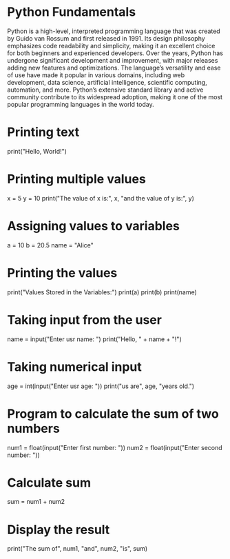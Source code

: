 # **Python Fundamentals**

Python is a high-level, interpreted programming language that was created by Guido van Rossum and first released in 1991. Its design philosophy emphasizes code readability and simplicity, making it an excellent choice for both beginners and experienced developers. Over the years, Python has undergone significant development and improvement, with major releases adding new features and optimizations. The language’s versatility and ease of use have made it popular in various domains, including web development, data science, artificial intelligence, scientific computing, automation, and more. Python’s extensive standard library and active community contribute to its widespread adoption, making it one of the most popular programming languages in the world today.

# Printing text
print("Hello, World!")

# Printing multiple values
x = 5
y = 10
print("The value of x is:", x, "and the value of y is:", y)

# Assigning values to variables
a = 10
b = 20.5
name = "Alice"

# Printing the values
print("Values Stored in the Variables:")
print(a)
print(b)
print(name)

# Taking input from the user
name = input("Enter usr name: ")
print("Hello, " + name + "!")

# Taking numerical input
age = int(input("Enter usr age: "))
print("us are", age, "years old.")

# Program to calculate the sum of two numbers
num1 = float(input("Enter first number: "))
num2 = float(input("Enter second number: "))

# Calculate sum
sum = num1 + num2

# Display the result
print("The sum of", num1, "and", num2, "is", sum)
